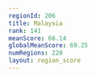```yaml
---
regionId: 206
title: Malaysia
rank: 141
meanScore: 66.14
globalMeanScore: 69.25
numRegions: 220
layout: region_score
---
```

